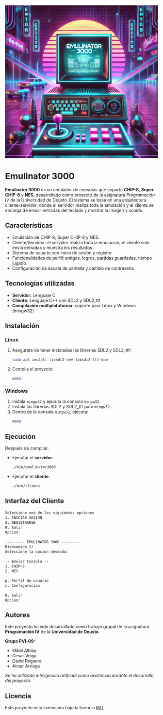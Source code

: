 ![Emulinator Logo](./logo.png)

# Emulinator 3000

**Emulinator 3000** es un emulador de consolas que soporta **CHIP-8**, **Super CHIP-8** y **NES**, desarrollado como proyecto de la asignatura *Programación IV* de la Universidad de Deusto. El sistema se basa en una arquitectura cliente-servidor, donde el servidor realiza toda la emulación y el cliente se encarga de enviar entradas del teclado y mostrar la imagen y sonido.

## Características

- Emulación de CHIP-8, Super CHIP-8 y NES.
- Cliente/Servidor: el servidor realiza toda la emulación; el cliente solo envía entradas y muestra los resultados.
- Sistema de usuario con inicio de sesión y registro.
- Funcionalidades de perfil: amigos, logros, partidas guardadas, tiempo jugado.
- Configuración de escala de pantalla y cambio de contraseña.

## Tecnologías utilizadas

- **Servidor:** Lenguaje C
- **Cliente:** Lenguaje C++ con SDL2 y SDL2_ttf
- **Compilación multiplataforma:** soporte para Linux y Windows (mingw32)

## Instalación

### Linux

1. Asegúrate de tener instaladas las librerías SDL2 y SDL2_ttf:
   ```bash
   sudo apt install libsdl2-dev libsdl2-ttf-dev
   ```
2. Compila el proyecto:
   ```bash
   make
   ```

### Windows

1. Instala `mingw32` y ejecuta la consola `mingw32`.
2. Instala las librerías SDL2 y SDL2_ttf para `mingw32`.
3. Dentro de la consola `mingw32`, ejecuta:
   ```bash
   make
   ```

## Ejecución

Después de compilar:

- Ejecutar el **servidor**:
  ```bash
  ./bin/emulinator3000
  ```

- Ejecutar el **cliente**:
  ```bash
  ./bin/cliente
  ```

## Interfaz del Cliente

```
Seleccione una de las siguientes opciones
1. INICIAR SESION
2. REGISTRARSE
0. Salir
Opcion:

--------- EMULINATOR 3000 ---------
Bienvenido 1!
Seleccione la opcion deseada:

-- Emular Consola --
1. CHIP-8
2. NES

p. Perfil de usuario
c. Configuracion

0. Salir
Opcion:
```

## Autores

Este proyecto ha sido desarrollado como trabajo grupal de la asignatura **Programación IV** de la **Universidad de Deusto**.

**Grupo PVI-09:**

- Mikel Albisu  
- Cesar Veiga  
- David Reguera  
- Aimar Arriaga  

*Se ha utilizado inteligencia artificial como asistencia durante el desarrollo del proyecto.*

## Licencia

Este proyecto está licenciado bajo la licencia [MIT](https://opensource.org/licenses/MIT).
